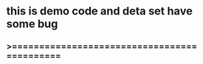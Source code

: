<h1>this is demo code and deta set have some bug</h1>
<h2>>============================================</h2
anyway it work guy!. aw but something wrong !
